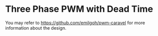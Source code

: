 # Three Phase PWM with Dead Time

You may refer to https://github.com/emilgoh/pwm-caravel for more information about the design.